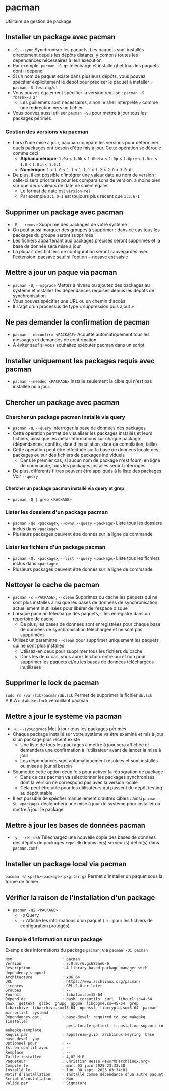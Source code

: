 # pacman
Utilitaire de gestion de package
## Installer un package avec pacman
- `-S`, `--sync` Synchroniser les paquets. Les paquets sont installés directement depuis les dépôts distants, y compris toutes les dépendances nécessaires à leur exécution 
- Par exemple, `pacman -S qt` télécharge et installe qt et tous les paquets dont il dépend
- Si un nom de paquet existe dans plusieurs dépôts, vous pouvez spécifier explicitement le dépôt pour préciser le paquet à installer : `pacman -S testing/qt`
- Vous pouvez également spécifier la version requise : `pacman -S "bash>=3.2"`
  - Les guillemets sont nécessaires, sinon le shell interprète `>` comme une redirection vers un fichier
- Vous pouvez aussi utiliser `pacman -Su` pour mettre à jour tous les packages périmés
### Gestion des versions via pacman
- Lors d'une mise à jour, pacman compare les versions pour déterminer quels packages ont besoin d'être mis à jour. Cette opération se déroule comme ceci :
  - **__Alphanumérique__**: `1.0a` < `1.0b` < `1.0beta` < `1.0p` < `1.0pre` < `1.0rc` < `1.0` < `1.0.a` < `1.0.1`
  - **__Numérique__**: `1` < `1.0` < `1.1` < `1.1.1` < `1.2` < `2.0` < `3.0.0`
- De plus, il est possible d'intégrer une valeur date au nom de version : celle-ci sera prioritaire pour les comparaisons de version, à moins bien sûr que deux valeurs de date ne soient égales
  - Le format de date est `version`-`rel`
  - Par exemple `2:1.0-1` est toujours plus récent que `1:3.6-1`
## Supprimer un package avec pacman
- `-R`, `--remove` Supprime des packages de votre système
- On peut aussi marquer des groupes à supprimer : dans ce cas tous les packages du groupe seront supprimés
- Les fichiers appartenant aux packages précisés seront supprimés et la base de donnée sera mise à jour
- La plupart des fichiers de configuration seront sauvegardés avec l'extension .pacsave sauf si l'option --nosave est saisie
## Mettre à jour un paque via pacman
- `pacman -U`, `--upgrade` Mettez à niveau ou ajoutez des packages au système et installez les dépendances requises depuis les dépôts de synchronisation
- Vous pouvez spécifier une URL ou un chemin d'accès
- Il s'agit d'un processus de type « suppression puis ajout »
## Ne pas demander la confirmation de pacman
- `pacman --noconfirm <PACKAGE>` Acquitte automatiquement tous les messages et demandes de confirmation
- À éviter sauf si vous souhaitez exécuter pacman dans un script
## Installer uniquement les packages requis avec pacman
- `pacman --needed <PACKAGE>` Installe seulement la cible qui n'est pas installée ou à jour.
## Chercher un package avec pacman
### Chercher un package pacman installé via query
- `pacman -Q`, `--query` Interroger la base de données des packages
- Cette opération permet de visualiser les packages installés et leurs fichiers, ainsi que les méta-informations sur chaque package (dépendances, conflits, date d'installation, date de compilation, taille)
- Cette opération peut être effectuée sur la base de données locale des packages ou sur des fichiers de packages individuels
  - Dans le premier cas, si aucun nom de package n'est fourni en ligne de commande, tous les packages installés seront interrogés
- De plus, différents filtres peuvent être appliqués à la liste des packages. Voir `--query`
#### Chercher un package pacman installé via query et grep
- `pacman -Q | grep <PACKAGE>`
### Lister les dossiers d'un package pacman
- `pacman -Qo <package>`, `--owns --query <package>` Liste tous les dossiers inclus dans `<package>`
- Plusieurs packages peuvent être donnés sur la ligne de commande
### Lister les fichiers d'un package pacman
- `pacman -Ql <package>`, `--list --query <package>` Liste tous les fichiers inclus dans `<package>`
- Plusieurs packages peuvent être donnés sur la ligne de commande
## Nettoyer le cache de pacman
- `pacman -c <PACKAGE>`, `--clean` Supprimez du cache les paquets qui ne sont plus installés ainsi que les bases de données de synchronisation actuellement inutilisées pour libérer de l'espace disque
- Lorsque pacman télécharge des paquets, il les enregistre dans un répertoire de cache
  - De plus, les bases de données sont enregistrées pour chaque base de données de synchronisation téléchargée et ne sont pas supprimées
- Utilisez un paramètre `--clean` pour supprimer uniquement les paquets qui ne sont plus installés
  - Utilisez-en deux pour supprimer tous les fichiers du cache
  - Dans les deux cas, vous aurez le choix entre oui et non pour supprimer les paquets et/ou les bases de données téléchargées inutilisées
## Supprimer le lock de pacman
`sudo rm /var/lib/pacman/db.lck` Permet de supprimer le fichier `db.lck` A.K.A `database.lock` vérouillant pacman
## Mettre à jour le système via pacman
- `-u`, `--sysupgrade` Met à jour tous les packages périmés
- Chaque package installé sur votre système va être examiné et mis à jour si un package plus récent existe
  - Une liste de tous les packages à mettre à jour sera affichée et demandera une confirmation à l'utilisateur avant de lancer la mise à jour
  - Les dépendances sont automatiquement résolues et sont installés ou mises à jour si besoin
- Soumettre cette option deux fois pour activer la rétrogration de package
  - Dans ce cas pacman va sélectionner les packages synchronisés dont la version ne correspond pas avec la version locale
  - Cela peut être utile pour les utilisateurs qui passent du dépôt testing au dépôt stable.
- Il est possible de spécfier manuellement d'autres cibles : ainsi `pacman -Su <package>` déclenchera une mise à jour du système pour installer ou mettre à jour le package
## Mettre à jour les bases de données pacman
- `-y`, `--refresh` Téléchargez une nouvelle copie des bases de données des dépôts de packages `repo.db` depuis le(s) serveur(s) défini(s) dans `pacman.conf`
## Installer un package local via pacman
`pacman -U <path><package>.pkg.tar.gz` Permet d'installer un paquet sous la forme de fichier
## Vérifier la raison de l'installation d'un package
- `pacman -Qi <PACKAGE>`
  - `-Q` Query
  - `-i` Affiche les informations d'un paquet (`-ii` pour les fichiers de configuration protégés)
### Exemple d'information sur un package
Exemple des informations du package `pacman`, via `pacman -Qi pacman`
```
Nom                      : pacman
Version                  : 7.0.0.r6.gc685ae6-6
Description              : A library-based package manager with dependency support
Architecture             : x86_64
URL                      : https://www.archlinux.org/pacman/
Licences                 : GPL-2.0-or-later
Groupes                  : --
Fournit                  : libalpm.so=15-64
Dépend de                : bash  coreutils  curl  libcurl.so=4-64  gawk  gettext  glibc  gnupg  gpgme  libgpgme.so=45-64  grep  libarchive  libarchive.so=13-64  openssl  libcrypto.so=3-64  pacman-mirrorlist  systemd
Dépendances opt.         : base-devel: required to use makepkg [installé]
                           perl-locale-gettext: translation support in makepkg-template
Requis par               : appstream-glib  archlinux-keyring  base  base-devel  yay
Optionnel pour           : --
Est en conflit avec      : --
Remplace                 : --
Taille installée         : 4,82 MiB
Paqueteur                : Christian Hesse <eworm@archlinux.org>
Compilé le               : mar. 03 juin 2025 23:33:38
Installé le              : lun. 08 sept. 2025 03:34:01
Motif d’installation     : Installé comme dépendance d’un autre paquet
Script d’installation    : Non
Validé par               : Signature
```
